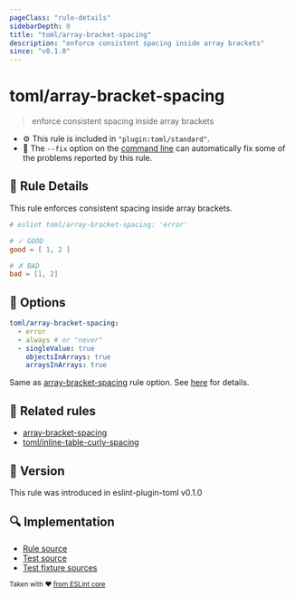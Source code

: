 ```yaml
---
pageClass: "rule-details"
sidebarDepth: 0
title: "toml/array-bracket-spacing"
description: "enforce consistent spacing inside array brackets"
since: "v0.1.0"
---
```

# toml/array-bracket-spacing

> enforce consistent spacing inside array brackets

- :gear: This rule is included in `"plugin:toml/standard"`.
- :wrench: The `--fix` option on the [command line](https://eslint.org/docs/user-guide/command-line-interface#fixing-problems) can automatically fix some of the problems reported by this rule.

## :book: Rule Details

This rule enforces consistent spacing inside array brackets.

<eslint-code-block fix>

<!-- eslint-skip -->

```toml
# eslint toml/array-bracket-spacing: 'error'

# ✓ GOOD
good = [ 1, 2 ]

# ✗ BAD
bad = [1, 2]
```

</eslint-code-block>

## :wrench: Options

```yaml
toml/array-bracket-spacing:
  - error
  - always # or "never"
  - singleValue: true
    objectsInArrays: true
    arraysInArrays: true
```

Same as [array-bracket-spacing] rule option. See [here](https://eslint.org/docs/rules/array-bracket-spacing#options) for details.

## :couple: Related rules

- [array-bracket-spacing]
- [toml/inline-table-curly-spacing]

[array-bracket-spacing]: https://eslint.org/docs/rules/array-bracket-spacing
[toml/inline-table-curly-spacing]: ./inline-table-curly-spacing.md

## :rocket: Version

This rule was introduced in eslint-plugin-toml v0.1.0

## :mag: Implementation

- [Rule source](https://github.com/ota-meshi/eslint-plugin-toml/blob/master/src/rules/array-bracket-spacing.ts)
- [Test source](https://github.com/ota-meshi/eslint-plugin-toml/blob/master/tests/src/rules/array-bracket-spacing.ts)
- [Test fixture sources](https://github.com/ota-meshi/eslint-plugin-toml/tree/master/tests/fixtures/rules/array-bracket-spacing)

<sup>Taken with ❤️ [from ESLint core](https://eslint.org/docs/rules/array-bracket-spacing)</sup>
